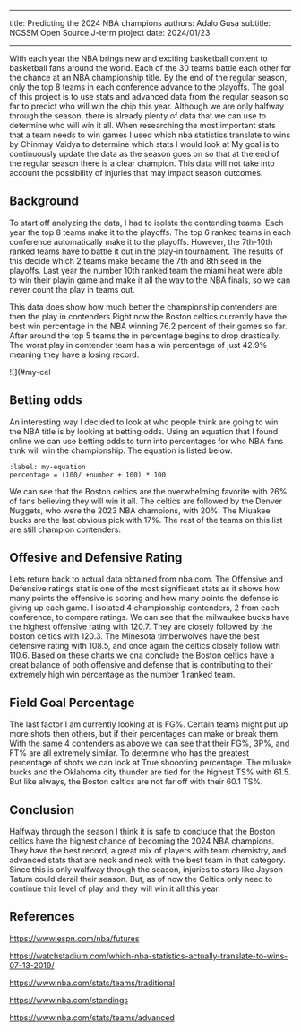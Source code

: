 ----

title: Predicting the 2024 NBA champions
authors: Adalo Gusa
subtitle: NCSSM Open Source J-term project
date: 2024/01/23
    


----

 


With each year the NBA brings new and exciting basketball content to basketball fans around the world. Each of the 30 teams battle each other for the chance at an NBA championship title. By the end of the regular season, only the top 8 teams in each conference advance to the playoffs. The goal of this project is to use stats and advanced data from the regular season so far to predict who will win the chip this year. Although we are only halfway through the season, there is already plenty of data that we can use to determine who will win it all. When researching the most important stats that a team needs to win games I used which nba statistics translate to wins by Chinmay Vaidya to determine which stats I would look at  My goal is to continuously update the data as the season goes on so that at the end of the regular season there is a clear champion. This data will not take into account the possibility of injuries that may impact season outcomes. 

## Background
To start off analyzing the data, I had to isolate the contending teams. Each year the top 8 teams make it to the playoffs. The top 6 ranked teams in each conference automatically make it to the playoffs. However, the 7th-10th ranked teams have to battle it out in the play-in tournament. The results of this decide which 2 teams make became the 7th and 8th seed in the playoffs. Last year the number 10th ranked team the miami heat were able to win their playin game and make it all the way to the NBA finals, so we can never count the play in teams out. 


This data does show how much better the championship contenders are then the play in contenders.Right now the Boston celtics currently have the best win percentage in the NBA winning 76.2 percent of their games so far. After around the top 5 teams the in percentage begins to drop drastically. The worst play in contender team has a win percentage of just 42.9% meaning they have a losing record. 

![](#my-cel

## Betting odds

An interesting way I decided to look at who people think are going to win the NBA title is by looking at betting odds. Using an equation that I found online we can use betting odds to turn into percentages for who NBA fans thnk will win the championship. The equation is listed below.

```{math}
:label: my-equation
percentage = (100/ +number + 100) * 100 
```
We can see that the Boston celtics are the overwhelming favorite with 26% of fans believing they will win it all. The celtics are followed by the Denver Nuggets, who were the 2023 NBA champions, with 20%.  The Miuakee bucks are the last obvious pick with 17%. The rest of the teams on this list are still champion contenders. 

## Offesive and Defensive Rating

Lets return back to actual data obtained from nba.com. The Offensive and Defensive ratings stat is one of the most significant stats as it shows how many points the offensive is scoring and how many points the defense is giving up each game. I isolated 4 championship contenders, 2 from each conference, to compare ratings. We can see that the milwaukee bucks have the highest offensive rating with 120.7. They are closely followed by the boston celtics with 120.3. The Minesota timberwolves have the best defensive rating with 108.5, and once again the celtics closely follow with 110.6. Based on these charts we cna conclude the Boston celtics have a great balance of both offensive and defense that is contributing to their extremely high win percentage as the number 1 ranked team. 

## Field Goal Percentage

The last factor I am currently looking at is FG%. Certain teams might put up more shots then others, but if their percentages can make or break them. With the same 4 contenders as above we can see that their FG%, 3P%, and FT% are all extremely similar. To determine who has the greatest percentage of shots we can look at True shoooting percentage. The miluake bucks and the Oklahoma city thunder are tied for the highest TS% with 61.5. But like always, the Boston celtics are not far off with their 60.1 TS%.




## Conclusion

Halfway through the season  I think it is safe to conclude that the Boston celtics have the highest chance of becoming the 2024 NBA champions. They have the best record, a great mix of players with team chemistry, and advanced stats that are neck and neck with the best team in that category. Since this is only walfway through the season, injuries to stars like Jayson Tatum could derail their season. But, as of now the Celtics only need to continue this level of play and they will win it all this year.


## References

https://www.espn.com/nba/futures

https://watchstadium.com/which-nba-statistics-actually-translate-to-wins-07-13-2019/

https://www.nba.com/stats/teams/traditional

https://www.nba.com/standings

https://www.nba.com/stats/teams/advanced


